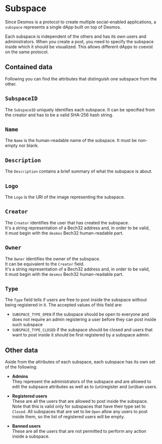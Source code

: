 # Subspace
Since Desmos is a protocol to create multiple social-enabled applications, a `subspace` represents a single dApp built on top of Desmos. 

Each subspace is independent of the others and has its own users and administrators. When you create a post, you need to specify the subspace inside which it should be visualized. This allows different dApps to coexist on the same protocol.

## Contained data
Following you can find the attributes that distinguish one subspace from the other.

## `SubspaceID`
The `SubspaceID` uniquely identifies each subspace. It can be specified from the creator and has to be a valid
SHA-256 hash string.

## `Name`
The `Name` is the human-readable name of the subspace. It must be non-empty nor blank.

## `Description`
The `Description` contains a brief summary of what the subspace is about.

## `Logo`
The `Logo` is the URI of the image representing the subspace.

## `Creator`
The `Creator` identifies the user that has created the subspace.  
It's a string representation of a Bech32 address and, in order to be valid,   
it must begin with the `desmos` Bech32 human-readable part.

## `Owner`
The `Owner` identifies the owner of the subspace.   
It can be equivalent to the `Creator` field.  
It's a string representation of a Bech32 address and, in order to be valid,   
it must begin with the `desmos` Bech32 human-readable part.

## `Type`
The `Type` field tells if users are free to post inside the subspace without being registered in it. The accepted values of this field are:

- `SUBSPACE_TYPE_OPEN` if the subspace should be open to everyone and does not require an admin registering a user before they can post inside such subspace
- `SUBSPACE_TYPE_CLOSED` if the subspace should be closed and users that want to post inside it should be first registered by a subspace admin.

## Other data
Aside from the attributes of each subspace, each subspace has its own set of the following:

- **Admins**  
  They represent the administrators of the subspace and are allowed to edit the subpsace attributes as well as to (un)register and (un)ban users.
  
- **Registered users**  
   These are all the users that are allowed to post inside the subspace. Note that this is valid only for subspaces that have their type set to `Closed`. All subspaces that are set to be `Open` allow any users to post inside them, so the list of registered users will be empty.

- **Banned users**  
   These are all the users that are not permitted to perform any action inside a subspace. 